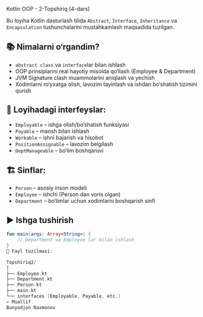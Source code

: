 Kotlin OOP - 2-Topshiriq (4-dars)

Bu loyiha Kotlin dasturlash tilida `Abstract`, `Interface`, `Inheritance` va `Encapsulation` tushunchalarini mustahkamlash maqsadida tuzilgan.

## 📚 Nimalarni o‘rgandim?
- `abstract class` va `interface`lar bilan ishlash
- OOP prinsiplarini real hayotiy misolda qo‘llash (Employee & Department)
- JVM Signature clash muammolarini aniqlash va yechish
- Xodimlarni ro‘yxatga olish, lavozim tayinlash va ishdan bo‘shatish tizimini qurish

## 🧩 Loyihadagi interfeyslar:
- `Employable` – ishga olish/bo‘shatish funksiyasi
- `Payable` – maosh bilan ishlash
- `Workable` – ishni bajarish va hisobot
- `PositionAssignable` – lavozim belgilash
- `DeptManageable` – bo‘lim boshqaruvi

## 🏗 Sinflar:
- `Person` – asosiy inson modeli
- `Employee` – ishchi (Person dan voris olgan)
- `Department` – bo‘limlar uchun xodimlarni boshqarish sinfi

## ▶️ Ishga tushirish
```kotlin
fun main(args: Array<String>) {
    // Department va Employee lar bilan ishlash
}
📁 Fayl tuzilmasi:

Topshiriq2/
│
├── Employee.kt
├── Department.kt
├── Person.kt
├── main.kt
└── interfaces (Employable, Payable, etc.)
✍️ Muallif
Bunyodjon Raxmonov